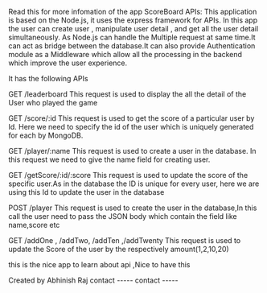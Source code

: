 Read this for more infomation of the app
ScoreBoard APIs:
This application is based on the Node.js, it uses the express framework for APIs. In this app the user can create user , manipulate user detail , and get all the user detail simultaneously. As Node.js can handle the Multiple request at same time.It can act as bridge between the database.It can also provide Authentication module as a Middleware which allow all the processing in the backend which improve the user experience.

It has the following APIs

GET /leaderboard
This request is used to display the all the detail of the User who played the  game

GET /score/:id
This request is used to get the score of a particular user by Id. Here we need to specify the id of the user which is uniquely generated for each by MongoDB.
  
GET /player/:name
This request is used to create a user in the database. In this request we need to give the name field for creating user.
 

GET  /getScore/:id/:score
This request is used to update the score of the specific user.As in the database the ID is unique for every user, here we are using this Id to update the user in the database 

POST /player
This request is used to create the user in the database,In this call the user need to pass the JSON body which contain the field like name,score etc

GET /addOne , /addTwo, /addTen ,/addTwenty
This request is used to update the Score of the user by the respectively amount(1,2,10,20)

this is the nice app to learn about api ,Nice to have this 

Created by Abhinish Raj
contact -----
contact -----
